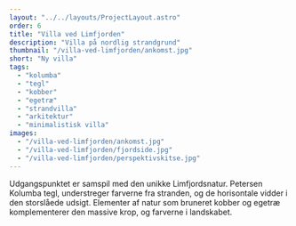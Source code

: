 ```yaml
---
layout: "../../layouts/ProjectLayout.astro"
order: 6
title: "Villa ved Limfjorden"
description: "Villa på nordlig strandgrund"
thumbnail: "/villa-ved-limfjorden/ankomst.jpg"
short: "Ny villa"
tags:
  - "kolumba"
  - "tegl"
  - "kobber"
  - "egetræ"
  - "strandvilla"
  - "arkitektur"
  - "minimalistisk villa"
images:
  - "/villa-ved-limfjorden/ankomst.jpg"
  - "/villa-ved-limfjorden/fjordside.jpg"
  - "/villa-ved-limfjorden/perspektivskitse.jpg"
---
```


Udgangspunktet er samspil med den unikke Limfjordsnatur. Petersen Kolumba tegl, understreger farverne fra stranden, og de horisontale vidder i den storslåede udsigt. Elementer af natur som bruneret kobber og egetræ komplementerer den massive krop, og farverne i landskabet.
